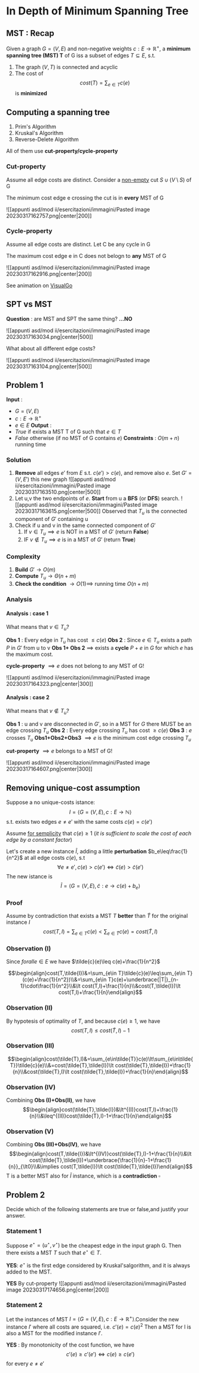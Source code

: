 # In Depth of Minimum Spanning Tree

## MST : Recap

Given a graph $G=(V,E)$ and non-negative weights $c:E\to\mathbb R^+$, a **minimum spanning tree (MST) T** of G iss a subset of edges $T\subseteq E$, s.t.
1. The graph $(V,T)$ is connected and acyclic
2. The cost of $$cost(T)=\sum_{e\in T}c(e)$$ is **minimized**

## Computing a spanning tree

1. Prim's Algorithm
2. Kruskal's Algorithm
3. Reverse-Delete Algorithm

All of them use **cut-property/cycle-property**

### Cut-property

Assume all edge costs are distinct. Consider a <u>non-empty</u> cut $S\cup(V\setminus S)$ of G

The minimum cost edge e crossing the cut is in **every** MST of G

![[appunti asd/mod ii/esercitazioni/immagini/Pasted image 20230317162757.png|center|200]]

### Cycle-property

Assume all edge costs are distinct. Let C be any cycle in G

The maximum cost edge e in C does not belogn to **any** MST of G

![[appunti asd/mod ii/esercitazioni/immagini/Pasted image 20230317162916.png|center|200]]

See animation on [VisualGo](https://visualgo.net/en6)

## SPT vs MST

**Question** : are MST and SPT the same thing? **...NO**

![[appunti asd/mod ii/esercitazioni/immagini/Pasted image 20230317163034.png|center|500]]

What about all different edge costs?

![[appunti asd/mod ii/esercitazioni/immagini/Pasted image 20230317163104.png|center|500]]

## Problem 1

**Input** :
- $G=(V,E)$
- $c:E\to\mathbb R^+$
- $e\in E$
**Output** : 
- _True_ if exists a MST T of G such that $e\in T$
- _False_ otherwise (if no MST of G contains $e$)
**Constraints** : $O(m+n)$ running time

### Solution

1. **Remove** all edges $e'$ from $E$ s.t. $c(e')\gt c(e)$, and remove also $e$. Set $G'=(V,E')$ this new graph ![[appunti asd/mod ii/esercitazioni/immagini/Pasted image 20230317163510.png|center|500]]
2. Let u,v the two endpoints of $e$. **Start** from u a **BFS** (or **DFS**) search. ![[appunti asd/mod ii/esercitazioni/immagini/Pasted image 20230317163615.png|center|500]] Observed that $T_u$ is the connected component of $G'$ containing u
3. Check if u and v in the same connected component of $G'$
	1. If $v\in T_u\implies e$ is NOT in a MST of $G'$ (return **False**)
	2. IF $v\not\in T_u\implies e$ is in a MST of $G'$ (return **True**)

### Complexity

1. **Build** $G'\to O(m)$
2. **Compute** $T_u\to\Theta(n+m)$
3. **Check the condition** $\to O(1)\implies$ running time $O(n+m)$

### Analysis

#### Analysis : case 1

What means that $v\in T_u?$

**Obs 1** : Every edge in $T_u$ has cost $\leq c(e)$
**Obs 2** : Since $e\in T_u$ exists a path $P$ in $G'$ from u to v
**Obs 1+ Obs 2** $\implies$ exists a **cycle** $P+e$ in $G$ for which $e$ has the maximum cost.

**cycle-property** $\implies e$ does not belong to any MST of G!

![[appunti asd/mod ii/esercitazioni/immagini/Pasted image 20230317164323.png|center|300]]


#### Analysis : case 2

What means that $v\not\in T_u?$

**Obs 1** : u and v are disconnected in $G'$, so in a MST for $G$ there MUST be an edge crossing $T_u$
**Obs 2** : Every edge crossing $T_u$ has cost $\geq c(e)$
**Obs 3** : $e$ crosses $T_u$
**Obs1+Obs2+Obs3** $\implies e$ is the minimum cost edge crossing $T_u$

**cut-property** $\implies e$ belongs to a MST of G!

![[appunti asd/mod ii/esercitazioni/immagini/Pasted image 20230317164607.png|center|300]]

## Removing unique-cost assumption

Suppose a no unique-costs istance:
$$I=\langle G=(V,E),c:E\to\mathbb N\rangle$$
s.t. exists two edges $e\neq e'$ with the same costs $c(e)=c(e')$

Assume <u>for semplicity</u> that $c(e)\geq1$ (_it is sufficient to scale the cost of each edge by a constant factor_)

Let's create a new instance $\tilde{I}$, adding a little **perturbation** $b_e\leq\frac{1}{n^2}$ at all edge costs $c(e)$, s.t
$$\forall e\neq e',c(e)\gt c(e')\iff\tilde{c}(e)\gt\tilde{c}(e')$$
The new istance is $$\tilde{I}=\langle G=(V,E),\tilde{c}:e\to c(e)+b_e\rangle$$
### Proof

Assume by contradiction that exists a MST $T$ **better** than $\tilde{T}$ for the original instance $I$
$$cost(T,I)=\sum_{e\in T}c(e)\lt\sum_{e\in\tilde{T}}c(e)=cost(\tilde{T},I)$$
### Observation (I)

Since $forall e\in E$ we have $\tilde{c}(e)\leq c(e)+\frac{1}{n^2}$

$$\begin{align}cost(T,\tilde{I})&=\sum_{e\in T}\tilde{c}(e)\leq\sum_{e\in T}(c(e)+\frac{1}{n^2})\\&=\sum_{e\in T}c(e)+\underbrace{|T|}_{n-1}\cdot\frac{1}{n^2}\\&\lt cost(T,I)+\frac{1}{n}\\&cost(T,\tilde{I})\lt cost(T,I)+\frac{1}{n}\end{align}$$
### Observation (II)

By hypotesis of optimality of $T$, and because $c(e)\geq1$, we have 
$$cost(T,I)\leq cost(\tilde{T},I)-1$$
### Observation (III)

$$\begin{align}cost(\tilde{T},I)&=\sum_{e\in\tilde{T}}c(e)\lt\sum_{e\in\tilde{T}}\tilde{c}(e)\\&=cost(\tilde{T},\tilde{I})\lt cost(\tilde{T},\tilde{I})+\frac{1}{n}\\&cost(\tilde{T},I)\lt cost(\tilde{T},\tilde{I})+\frac{1}{n}\end{align}$$
### Observation (IV)

Combining **Obs (I)+Obs(II)**, we have
$$\begin{align}cost(\tilde{T},\tilde{I})&\lt^{(I)}cost(T,I)+\frac{1}{n}\\&\leq^{(II)}cost(\tilde{T},I)-1+\frac{1}{n}\end{align}$$
### Observation (V)

Combining **Obs (III)+Obs(IV)**, we have
$$\begin{align}cost(T,\tilde{I})&\lt^{(IV)}cost(\tilde{T},I)-1+\frac{1}{n}\\&\lt cost(\tilde{T},\tilde{I})+\underbrace{\frac{1}{n}-1+\frac{1}{n}}_{\lt0}\\&\implies cost(T,\tilde{I})\lt cost(\tilde{T},\tilde{I})\end{align}$$
T is a better MST also for $\tilde{I}$ instance, which is a **contradiction** $\square$

## Problem 2

Decide which of the following statements are true or false,and justify your answer.

### Statement 1

Suppose $e^\star=(u^\star,v^\star)$ be the cheapest edge in the input graph G. Then there exists a MST $T$ such that $e^\star\in T$.

**YES**: $e^\star$ is the first edge considered by Kruskal'salgorithm, and it is always added to the MST.

**YES** By cut-property
![[appunti asd/mod ii/esercitazioni/immagini/Pasted image 20230317174656.png|center|200]]

### Statement 2

Let the instances of MST $I=\langle G=(V,E),c:E\to\mathbb R^+\rangle$.Consider the new instance $I'$ where all costs are squared, i.e. $c'(e)=c(e)^2$ Then a MST for I is also a MST for the modified instance $I'$.

**YES** : By monotonicity of the cost function, we have
$$c'(e)\geq c'(e')\iff c(e)\geq c(e')$$
for every $e\neq e'$
